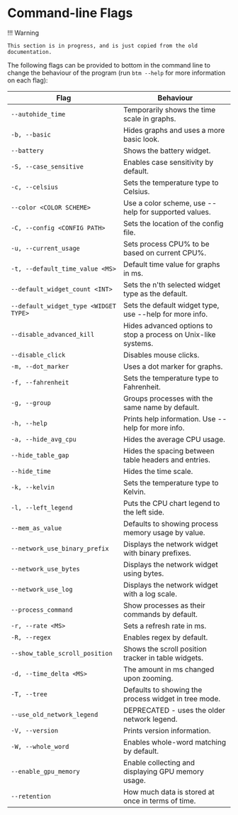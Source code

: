 # Command-line Flags

!!! Warning

    This section is in progress, and is just copied from the old documentation.

The following flags can be provided to bottom in the command line to change the behaviour of the program (run `btm --help` for more information on each flag):

| Flag                                  | Behaviour                                                      |
| ------------------------------------- | -------------------------------------------------------------- |
| `--autohide_time`                     | Temporarily shows the time scale in graphs.                    |
| `-b, --basic`                         | Hides graphs and uses a more basic look.                       |
| `--battery`                           | Shows the battery widget.                                      |
| `-S, --case_sensitive`                | Enables case sensitivity by default.                           |
| `-c, --celsius`                       | Sets the temperature type to Celsius.                          |
| `--color <COLOR SCHEME>`              | Use a color scheme, use --help for supported values.           |
| `-C, --config <CONFIG PATH>`          | Sets the location of the config file.                          |
| `-u, --current_usage`                 | Sets process CPU% to be based on current CPU%.                 |
| `-t, --default_time_value <MS>`       | Default time value for graphs in ms.                           |
| `--default_widget_count <INT>`        | Sets the n'th selected widget type as the default.             |
| `--default_widget_type <WIDGET TYPE>` | Sets the default widget type, use --help for more info.        |
| `--disable_advanced_kill`             | Hides advanced options to stop a process on Unix-like systems. |
| `--disable_click`                     | Disables mouse clicks.                                         |
| `-m, --dot_marker`                    | Uses a dot marker for graphs.                                  |
| `-f, --fahrenheit`                    | Sets the temperature type to Fahrenheit.                       |
| `-g, --group`                         | Groups processes with the same name by default.                |
| `-h, --help`                          | Prints help information. Use --help for more info.             |
| `-a, --hide_avg_cpu`                  | Hides the average CPU usage.                                   |
| `--hide_table_gap`                    | Hides the spacing between table headers and entries.           |
| `--hide_time`                         | Hides the time scale.                                          |
| `-k, --kelvin`                        | Sets the temperature type to Kelvin.                           |
| `-l, --left_legend`                   | Puts the CPU chart legend to the left side.                    |
| `--mem_as_value`                      | Defaults to showing process memory usage by value.             |
| `--network_use_binary_prefix`         | Displays the network widget with binary prefixes.              |
| `--network_use_bytes`                 | Displays the network widget using bytes.                       |
| `--network_use_log`                   | Displays the network widget with a log scale.                  |
| `--process_command`                   | Show processes as their commands by default.                   |
| `-r, --rate <MS>`                     | Sets a refresh rate in ms.                                     |
| `-R, --regex`                         | Enables regex by default.                                      |
| `--show_table_scroll_position`        | Shows the scroll position tracker in table widgets.            |
| `-d, --time_delta <MS>`               | The amount in ms changed upon zooming.                         |
| `-T, --tree`                          | Defaults to showing the process widget in tree mode.           |
| `--use_old_network_legend`            | DEPRECATED - uses the older network legend.                    |
| `-V, --version`                       | Prints version information.                                    |
| `-W, --whole_word`                    | Enables whole-word matching by default.                        |
| `--enable_gpu_memory`                 | Enable collecting and displaying GPU memory usage.             |
| `--retention`                         | How much data is stored at once in terms of time.              |
